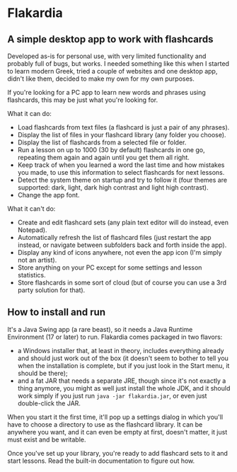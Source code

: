 # Flakardia

## A simple desktop app to work with flashcards

Developed as-is for personal use, with very limited functionality and probably full of bugs, but works. I needed something like this when I started to learn modern Greek, tried a couple of websites and one desktop app, didn't like them, decided to make my own for my own purposes.

If you're looking for a PC app to learn new words and phrases using flashcards, this may be just what you're looking for.

What it can do:

- Load flashcards from text files (a flashcard is just a pair of any phrases).
- Display the list of files in your flashcard library (any folder you choose).
- Display the list of flashcards from a selected file or folder.
- Run a lesson on up to 1000 (30 by default) flashcards in one go, repeating them again and again until you get them all right.
- Keep track of when you learned a word the last time and how mistakes you made, to use this information to select flashcards for next lessons.
- Detect the system theme on startup and try to follow it (four themes are supported: dark, light, dark high contrast and light high contrast).
- Change the app font.

What it can't do:

- Create and edit flashcard sets (any plain text editor will do instead, even Notepad).
- Automatically refresh the list of flashcard files (just restart the app instead, or navigate between subfolders back and forth inside the app).
- Display any kind of icons anywhere, not even the app icon (I'm simply not an artist).
- Store anything on your PC except for some settings and lesson statistics.
- Store flashcards in some sort of cloud (but of course you can use a 3rd party solution for that).

## How to install and run

It's a Java Swing app (a rare beast), so it needs a Java Runtime Environment (17 or later) to run. Flakardia comes packaged in two flavors:
- a Windows installer that, at least in theory, includes everything already and should just work out of the box (it doesn't seem to bother to tell you when the installation is complete, but if you just look in the Start menu, it should be there);
- and a fat JAR that needs a separate JRE, though since it's not exactly a thing anymore, you might as well just install the whole JDK, and it should work simply if you just run `java -jar flakardia.jar`, or even just double-click the JAR.

When you start it the first time, it'll pop up a settings dialog in which you'll have to choose a directory to use as the flashcard library. It can be anywhere you want, and it can even be empty at first, doesn't matter, it just must exist and be writable.

Once you've set up your library, you're ready to add flashcard sets to it and start lessons. Read the built-in documentation to figure out how.
